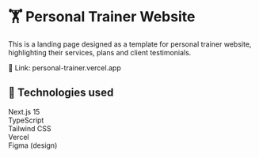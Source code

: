 <h1>🏋️ Personal Trainer Website</h1>
This is a landing page designed as a template for personal trainer website, highlighting their services, plans and client testimonials.

🔗 Link: personal-trainer.vercel.app

<h2>🚀 Technologies used</h2>
Next.js 15<br>
TypeScript<br>
Tailwind CSS<br>
Vercel<br>
Figma (design)<br>
